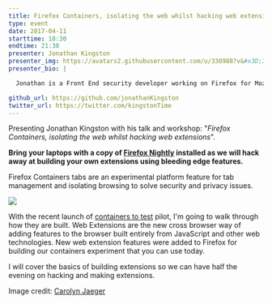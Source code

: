 ```yaml
---
title: Firefox Containers, isolating the web whilst hacking web extensions
type: event
date: 2017-04-11
starttime: 18:30
endtime: 21:30
presenter: Jonathan Kingston
presenter_img: https://avatars2.githubusercontent.com/u/338988?v&#x3D;3&amp;s&#x3D;460
presenter_bio: |

  Jonathan is a Front End security developer working on Firefox for Mozilla

github_url: https://github.com/jonathanKingston
twitter_url: https://twitter.com/kingstonTime
---
```


Presenting Jonathan Kingston with his talk and workshop: "_Firefox Containers,
isolating the web whilst hacking web extensions_".

**Bring your laptops with a copy of [Firefox
Nightly](https://www.mozilla.org/en-US/firefox/nightly/all/) installed as we
will hack away at building your own extensions using bleeding edge features.**

Firefox Containers tabs are an experimental platform feature for tab management
and isolating browsing to solve security and privacy issues.

<img class="responsive-img"
src="https://secure.meetupstatic.com/photos/event/4/7/d/3/600_459858387.jpeg" />

With the recent launch of [containers to
test](https://testpilot.firefox.com/experiments/containers) pilot, I'm going to
walk through how they are built.  Web Extensions are the new cross browser way
of adding features to the browser built entirely from JavaScript and other web
technologies.  New web extension features were added to Firefox for building our
containers experiment that you can use today.

I will cover the basics of building extensions so we can have half the evening
on hacking and making extensions.

Image credit: [Carolyn Jaeger](https://twitter.com/Cejaeger)

